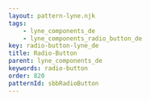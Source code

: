 ```yaml
---
layout: pattern-lyne.njk
tags: 
    - lyne_components_de
    - lyne_components_radio_button_de
key: radio-button-lyne_de
title: Radio-Button
parent: lyne_components_de
keywords: radio-button
order: 820
patternId: sbbRadioButton
---
```

